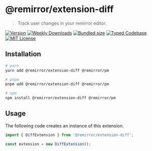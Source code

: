 # @remirror/extension-diff

> Track user changes in your remirror editor.

[![Version][version]][npm] [![Weekly Downloads][downloads-badge]][npm] [![Bundled size][size-badge]][size] [![Typed Codebase][typescript]](#) [![MIT License][license]](#)

[version]: https://flat.badgen.net/npm/v/@remirror/extension-diff/next
[npm]: https://npmjs.com/package/@remirror/extension-diff/v/next
[license]: https://flat.badgen.net/badge/license/MIT/purple
[size]: https://bundlephobia.com/result?p=@remirror/extension-diff@next
[size-badge]: https://flat.badgen.net/bundlephobia/minzip/@remirror/extension-diff
[typescript]: https://flat.badgen.net/badge/icon/TypeScript?icon=typescript&label
[downloads-badge]: https://badgen.net/npm/dw/@remirror/extension-diff/red?icon=npm

## Installation

```bash
# yarn
yarn add @remirror/extension-diff @remirror/pm

# pnpm
pnpm add @remirror/extension-diff @remirror/pm

# npm
npm install @remirror/extension-diff @remirror/pm
```

## Usage

The following code creates an instance of this extension.

```ts
import { DiffExtension } from '@remirror/extension-diff';

const extension = new DiffExtension();
```
